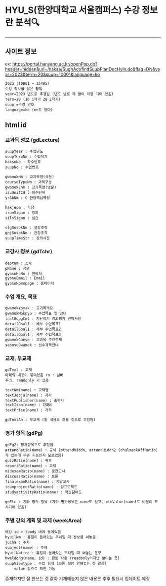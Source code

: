 # HYU_S(한양대학교 서울캠퍼스) 수강 정보란 분석🔍

---
## 사이트 정보
ex: https://portal.hanyang.ac.kr/openPop.do?header=hidden&url=/haksa/SughAct/findSuupPlanDocHyIn.do&flag=DN&year=2023&term=20&suup=10001&language=ko

    2023 (10001 ~ 15485)
    수강 정보를 담은 팝업
    year=2023 년도로 추정됨 (년도 별로 꽤 많이 저장 되어 있음)
    term=20 (10 1학기 20 2학기)
    suup =수강 번호
    language=ko (en도 있다)

## html id
### 교과목 정보 (gdLecture)
    suupYear : 수업년도
    suupTermNm : 수업학기
    haksuNo : 학수번호
    suupNo : 수업번호

    gwamokNm : 교과목명(국문)
    courseTypeNm : 과목구분
    gwamokEnm : 교과목명(영문)
    isuUnitCd : 이수단위
    yrGbNm : C-한양핵심역량

    hakjeom : 학점
    ironSigan : 강의
    silsSigan : 실습
    
    slgSosokNm : 설강조직
    gnjSosokNm : 관장조직
    suupTimeStr : 강의시간
    
### 교강사 정보 (gdTchr)
    deptNm : 소속
    pName : 성명
    gyosuHpNo : 연락처
    gyosuEmail : Email
    gyosuHomepage : 홈페이지

### 수업 개요, 목표
    gwamokYoyak : 교과목개요
    gwamokMokpyo : 수업목표 및 안내
    lastGupgCmt : 지난학기 강의평가 반영사항
    detailGoal1 : 세부 수업목표1
    detailGoal1 : 세부 수업목표2
    detailGoal1 : 세부 수업목표3
    gwamokGaeyo : 교과목 주요주제
    seonsuGwamok : 선수과목안내

### 교재, 부교재
    gdText : 교재
    아래의 내용이 묶여있음 rn : 넘버
    주의, readonly 가 있음
    
    textNm(name) : 교재명
    textJeoja(name) : 저자
    textPublisher(name) : 출판사
    textIsbn(name) : ISBN
    textPrice(name) : 가격
    
    gdTextAn : 부교재 (밑 내용도 같을 것으로 추정됨)

### 평가 항목 (gdPg)
    gdPg2: 평가항목으로 추정됨
    attendRatio(name) : 출석 (attendHiddn, attendHiddn2 (chulseokOffRatio) 가 있는데 무슨 기능인지 모르겠음)
    quizRatio(name) : 퀴즈
    reportRatio(name) : 과제
    midexamRatio(name) : 중간고사
    discussRatio(name) : 토론
    finalexamRatio(name) : 기말고사
    teamprojectRatio(name) : 팀프로젝트
    studyactivityRatio(name) : 학습참여도

    gdEtc : 기타 평가 항목 (기타 평가항목은 name도 없고, etcValue(name)로 비율이 표시되어 있음)

### 주별 강의 계획 및 과제 (weekArea)
    해당 id > tbody 내에 들어있음
    hyuilNm : 휴일이 들어있는 주차일 때 정보를 써놓음
    jucha : 주차
    subject(name) : 주제
    hyuilNotice : 휴일이 들어있는 주차일 때 써놓는 문구
    hwaldong(name, id) : 활동 사항 (readonly이지만 보이는 듯)
    suupViewtype : 수업 형태 (보통 설정 안해놓는 것 같음)
        value 값으로 확인 가능

존재하지만 잘 안쓰는 것 같아 기재해놓지 않은 내용은 추후 필요시 업데이트 예정